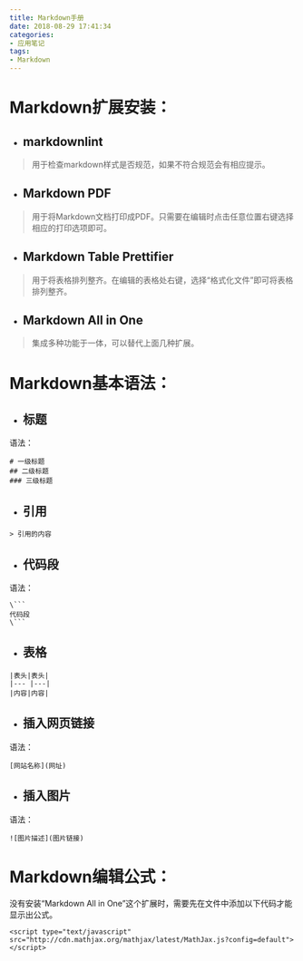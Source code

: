 ```yaml
---
title: Markdown手册
date: 2018-08-29 17:41:34
categories:
- 应用笔记
tags:
- Markdown
---
```


# Markdown扩展安装：

- ## markdownlint

> 用于检查markdown样式是否规范，如果不符合规范会有相应提示。

- ## Markdown PDF

> 用于将Markdown文档打印成PDF。只需要在编辑时点击任意位置右键选择相应的打印选项即可。

- ## Markdown Table Prettifier

> 用于将表格排列整齐。在编辑的表格处右键，选择“格式化文件”即可将表格排列整齐。

- ## Markdown All in One

> 集成多种功能于一体，可以替代上面几种扩展。

# Markdown基本语法：

- ## 标题

语法：
```
# 一级标题
## 二级标题
### 三级标题
```

- ## 引用

```
> 引用的内容
```

- ## 代码段

语法：
```
\```
代码段
\```
```

- ## 表格

```
|表头|表头|
|--- |---|
|内容|内容|
```

- ## 插入网页链接

语法：
```
[网站名称](网址)
```

- ## 插入图片
  
语法：
```
![图片描述](图片链接)
```

# Markdown编辑公式：

没有安装“Markdown All in One”这个扩展时，需要先在文件中添加以下代码才能显示出公式。
```
<script type="text/javascript" src="http://cdn.mathjax.org/mathjax/latest/MathJax.js?config=default"></script>
```
